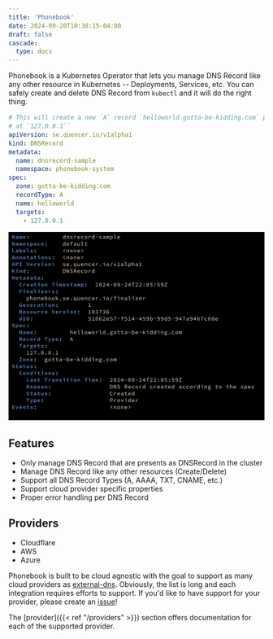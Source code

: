 ```yaml
---
title: 'Phonebook'
date: 2024-09-20T10:38:15-04:00
draft: false
cascade:
  type: docs
---
```


Phonebook is a Kubernetes Operator that lets you manage DNS Record like any other resource in Kubernetes -- Deployments, Services, etc. You can safely create and delete DNS Record from `kubectl` and it will do the right thing.

```yaml
# This will create a new `A` record `helloworld.gotta-be-kidding.com` pointing
# at `127.0.0.1``
apiVersion: se.quencer.io/v1alpha1
kind: DNSRecord
metadata:
  name: dnsrecord-sample
  namespace: phonebook-system
spec:
  zone: gotta-be-kidding.com
  recordType: A
  name: helloworld
  targets:
    - 127.0.0.1
```

![A DNS Record](status.png)

## Features

- Only manage DNS Record that are presents as DNSRecord in the cluster
- Manage DNS Record like any other resources (Create/Delete)
- Support all DNS Record Types (A, AAAA, TXT, CNAME, etc.)
- Support cloud provider specific properties 
- Proper error handling per DNS Record

## Providers

- Cloudflare
- AWS
- Azure

Phonebook is built to be cloud agnostic with the goal to support as many cloud providers as [external-dns](https://github.com/kubernetes-sigs/external-dns). Obviously, the list is long and each integration requires efforts to support. If you'd like to have support for your provider, please create an [issue](https://github.com/pier-oliviert/phonebook/issues/new)!

The [provider]({{< ref "/providers" >}}) section offers documentation for each of the supported provider.
